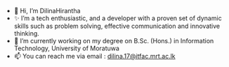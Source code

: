 - 👋 Hi, I’m DilinaHirantha
- ✨ I’m a tech enthusiastic, and a developer with a proven set of dynamic skills such as problem solving, effective communication and innovative thinking.
- 🌱 I’m currently working on my degree on B.Sc. (Hons.) in Information Technology, University of Moratuwa
- 📫 You can reach me via email : dilina.17@itfac.mrt.ac.lk
